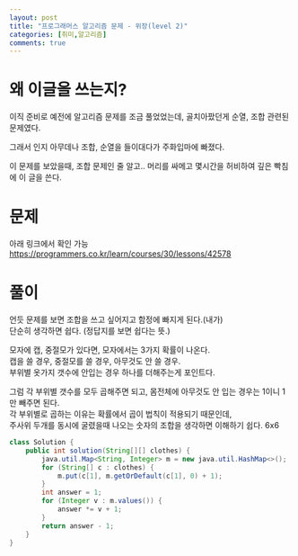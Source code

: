 ```yaml
---
layout: post
title: "프로그래머스 알고리즘 문제 - 위장(level 2)"
categories: [취미,알고리즘]
comments: true
---
```

# 왜 이글을 쓰는지?
이직 준비로 예전에 알고리즘 문제를 조금 풀었었는데, 골치아팠던게 순열, 조합 관련된 문제였다.

그래서 인지 아무데나 조합, 순열을 들이대다가 주화입마에 빠졌다.  

이 문제를 보았을때, 조합 문제인 줄 알고.. 머리를 싸메고 몇시간을 허비하여 깊은 빡침에 이 글을 쓴다.

# 문제
아래 링크에서 확인 가능  
https://programmers.co.kr/learn/courses/30/lessons/42578

# 풀이
언듯 문제를 보면 조합을 쓰고 싶어지고 함정에 빠지게 된다.(내가)  
단순히 생각하면 쉽다. (정답지를 보면 쉽다는 뜻.)  

모자에 캡, 중절모가 있다면, 모자에서는 3가지 확률이 나온다.  
캡을 쓸 경우, 중절모를 쓸 경우, 아무것도 안 쓸 경우.  
부위별 옷가지 갯수에 안입는 경우 하나를 더해주는게 포인트다.

그럼 각 부위별 갯수를 모두 곱해주면 되고, 몸전체에 아무것도 안 입는 경우는 1이니 1만 빼주면 된다.  
각 부위별로 곱하는 이유는 확률에서 곱이 법칙이 적용되기 때문인데,  
주사위 두개를 동시에 굴렸을때 나오는 숫자의 조합을 생각하면 이해하기 쉽다. 6x6

```java
class Solution {
    public int solution(String[][] clothes) {
        java.util.Map<String, Integer> m = new java.util.HashMap<>();
        for (String[] c : clothes) {
            m.put(c[1], m.getOrDefault(c[1], 0) + 1);
        }
        int answer = 1;
        for (Integer v : m.values()) {
            answer *= v + 1;
        }
        return answer - 1;
    }
}
```